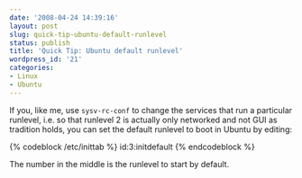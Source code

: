 ```yaml
---
date: '2008-04-24 14:39:16'
layout: post
slug: quick-tip-ubuntu-default-runlevel
status: publish
title: 'Quick Tip: Ubuntu default runlevel'
wordpress_id: '21'
categories:
- Linux
- Ubuntu
---
```


If you, like me, use `sysv-rc-conf` to change the services that run a
particular runlevel, i.e. so that runlevel 2 is actually only networked and
not GUI as tradition holds, you can set the default runlevel to boot in Ubuntu
by editing:

{% codeblock /etc/inittab %}
id:3:initdefault
{% endcodeblock %}

The number in the middle is the runlevel to start by default.

